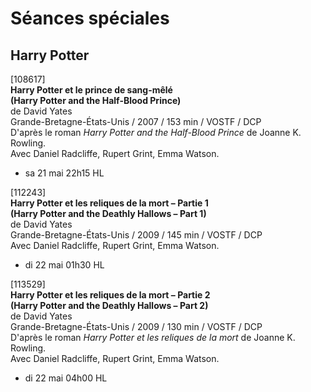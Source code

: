 # Séances spéciales

## Harry Potter

[108617]  
**Harry Potter et le prince de sang-mêlé**  
**(Harry Potter and the Half-Blood Prince)**  
de David Yates  
Grande-Bretagne-États-Unis / 2007 / 153 min / VOSTF / DCP  
D'après le roman _Harry Potter and the Half-Blood Prince_ de Joanne K. Rowling.  
Avec Daniel Radcliffe, Rupert Grint, Emma Watson.

- sa 21 mai 22h15 HL

[112243]  
**Harry Potter et les reliques de la mort – Partie 1**  
**(Harry Potter and the Deathly Hallows – Part 1)**  
de David Yates  
Grande-Bretagne-États-Unis / 2009 / 145 min / VOSTF / DCP  
Avec Daniel Radcliffe, Rupert Grint, Emma Watson.

- di 22 mai 01h30 HL

[113529]  
**Harry Potter et les reliques de la mort – Partie 2**  
**(Harry Potter and the Deathly Hallows – Part 2)**  
de David Yates  
Grande-Bretagne-États-Unis / 2009 / 130 min / VOSTF / DCP  
D'après le roman _Harry Potter et les reliques de la mort_ de Joanne K. Rowling.  
Avec Daniel Radcliffe, Rupert Grint, Emma Watson.

- di 22 mai 04h00 HL

